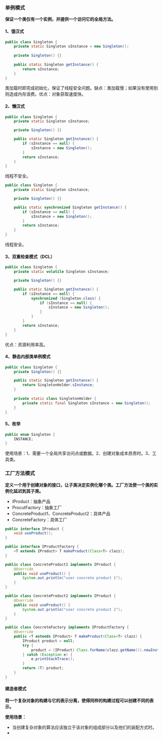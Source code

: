 ### 单例模式

**保证一个类仅有一个实例，并提供一个访问它的全局方法。**



#### 1、饿汉式

```java
public class Singleton {
    private static Singleton sInstance = new Singleton();
    
    private Singleton() {}
    
    public static Singleton getInstance() {
        return sInstance;
    }
}
```

类加载时即完成初始化，保证了线程安全问题。缺点：类加载慢；如果没有使用到则造成内存浪费。优点：对象获取速度快。



#### 2、懒汉式

```java
public class Singleton {
    private static Singleton sInstance;

    private Singleton() {}

    public static Singleton getInstance() {
        if (sInstance == null) {
            sInstance = new Singleton();
        }
        return sInstance;
    }
}
```

线程不安全。

```java
public class Singleton {
    private static Singleton sInstance;

    private Singleton() {}

    public static synchronized Singleton getInstance() {
        if (sInstance == null) {
            sInstance = new Singleton();
        }
        return sInstance;
    }
}
```

线程安全。



#### 3、双重检查模式（DCL）

```java
public class Singleton {
    private static volatile Singleton sInstance;

    private Singleton() {}

    public static Singleton getInstance() {
        if (sInstance == null) {
            synchronized (Singleton.class) {
                if (sInstance == null) {
                    sInstance = new Singleton();
                }
            }
        }
        return sInstance;
    }
}
```

优点：资源利用率高。



#### 4、静态内部类单例模式

```java
public class Singleton {
    private Singleton() {}

    public static Singleton getInstance() {
        return SingletonHolder.sInstance;
    }
    
    private static class SingletonHolder {
        private static final Singleton sInstance = new Singleton();
    }
}
```



#### 5、枚举

```java
public enum Singleton {
    INSTANCE;
}
```



使用场景：1、需要一个全局共享访问点或数据。2、创建对象成本昂贵时。3、工具类。



### 工厂方法模式

**定义一个用于创建对象的接口，让子类决定实例化哪个类。工厂方法使一个类的实例化延迟到其子类。**

* IProduct：抽象产品
* ProcutFactory：抽象工厂
* ConcreteProduct1、ConcreteProduct2：具体产品
* ConcreteFactory：具体工厂

```java
public interface IProduct {
    void useProduct();
}

public interface IProductFactory {
    <T extends IProduct> T makeProduct(Class<T> clazz);
}

public class ConcreteProduct1 implements IProduct {
    @Override
    public void useProduct() {
        System.out.println("user concrete product 1");
    }
}

public class ConcreteProduct2 implements IProduct {
    @Override
    public void useProduct() {
        System.out.println("user concrete product 2");
    }
}

public class ConcreteFactory implements IProductFactory {
    @Override
    public <T extends IProduct> T makeProduct(Class<T> clazz) {
        IProduct product = null;
        try {
            product = (IProduct) Class.forName(clazz.getName()).newInstance();
        } catch (Exception e) {
            e.printStackTrace();
        }
        return (T) product;
    }
}
```



#### 建造者模式

**将一个复杂对象的构建与它的表示分离，使得同样的构建过程可以创建不同的表示。**



**使用场景：**

* 当创建复杂对象的算法应该独立于该对象的组成部分以及他们的装配方式时。
* 